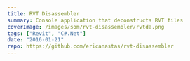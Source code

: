 ```yaml
---
title: RVT Disassembler
summary: Console application that deconstructs RVT files
coverImage: /images/som/rvt-disassembler/rvtda.png
tags: ["Revit", "C#.Net"]
date: "2016-01-21"
repo: https://github.com/ericanastas/rvt-disassembler
---
```

